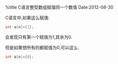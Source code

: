 %title C语言整型数组赋值同一个数值
Date:2012-08-30 

C语言中,如果这么赋值:
```c
int a[n]={1};
```
会发现只有第一个赋值为1,其余为0.

但是如果想所有的都赋值为0,可以这么:
```c
int a[n]={0};
```
